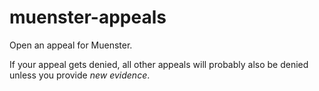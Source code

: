 # muenster-appeals
Open an appeal for Muenster.

If your appeal gets denied, all other appeals will probably also be denied unless you provide *new evidence*.
